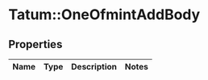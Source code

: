 # Tatum::OneOfmintAddBody

## Properties
Name | Type | Description | Notes
------------ | ------------- | ------------- | -------------

